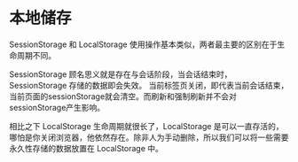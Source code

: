 # 本地储存
SessionStorage 和 LocalStorage 使用操作基本类似，两者最主要的区别在于生命周期不同。

SessionStorage 顾名思义就是存在与会话阶段，当会话结束时，SessionStorage 存储的数据即会失效。
当前标签页关闭，即代表当前会话结束，当前页面的sessionStorage就会清空。而刷新和强制刷新并不会对sessionStorage产生影响。

相比之下 LocalStorage 生命周期就很长了，LocalStorage 是可以一直存活的，哪怕是你关闭浏览器，他依然存在。除非人为手动删除，所以我们可以将一些需要永久性存储的数据放置在 LocalStorage 中。
